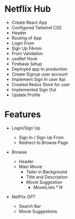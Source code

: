 # Netflix Hub

- Create React App
- Configured Tailwind CSS
- Header
- Routing of App
- Login From
- Sign Up FArom
- From Validation
- useRef Hook
- Firebase Setup
- Deployed app to production
- Create Signup user account
- Implement Sign In user Api
- Created Redux Store for user
- Implemented Sign Out
- Update Profile

# Features

- Login/Sign Up

  - Sign In / Sign Up From
  - Redirect to Browse Page

- Browse

  - Header
  - Main Movie
    - Tailer in Background
    - Title and Description
    - Movie Suggestion
      - MovieLists \* N

- NetFlix GPT
  - Search Bar
  - Movie Suggestions
